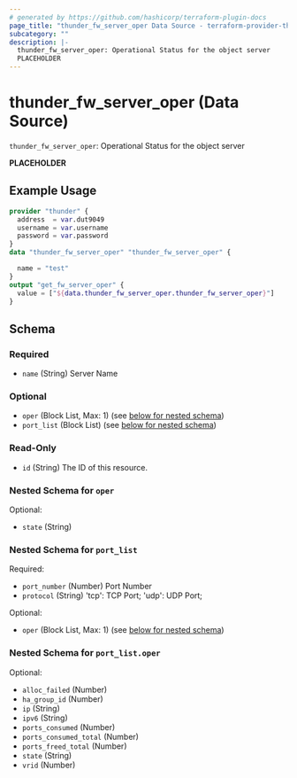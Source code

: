 ```yaml
---
# generated by https://github.com/hashicorp/terraform-plugin-docs
page_title: "thunder_fw_server_oper Data Source - terraform-provider-thunder"
subcategory: ""
description: |-
  thunder_fw_server_oper: Operational Status for the object server
  PLACEHOLDER
---
```


# thunder_fw_server_oper (Data Source)

`thunder_fw_server_oper`: Operational Status for the object server

__PLACEHOLDER__

## Example Usage

```terraform
provider "thunder" {
  address  = var.dut9049
  username = var.username
  password = var.password
}
data "thunder_fw_server_oper" "thunder_fw_server_oper" {

  name = "test"
}
output "get_fw_server_oper" {
  value = ["${data.thunder_fw_server_oper.thunder_fw_server_oper}"]
}
```

<!-- schema generated by tfplugindocs -->
## Schema

### Required

- `name` (String) Server Name

### Optional

- `oper` (Block List, Max: 1) (see [below for nested schema](#nestedblock--oper))
- `port_list` (Block List) (see [below for nested schema](#nestedblock--port_list))

### Read-Only

- `id` (String) The ID of this resource.

<a id="nestedblock--oper"></a>
### Nested Schema for `oper`

Optional:

- `state` (String)


<a id="nestedblock--port_list"></a>
### Nested Schema for `port_list`

Required:

- `port_number` (Number) Port Number
- `protocol` (String) 'tcp': TCP Port; 'udp': UDP Port;

Optional:

- `oper` (Block List, Max: 1) (see [below for nested schema](#nestedblock--port_list--oper))

<a id="nestedblock--port_list--oper"></a>
### Nested Schema for `port_list.oper`

Optional:

- `alloc_failed` (Number)
- `ha_group_id` (Number)
- `ip` (String)
- `ipv6` (String)
- `ports_consumed` (Number)
- `ports_consumed_total` (Number)
- `ports_freed_total` (Number)
- `state` (String)
- `vrid` (Number)



